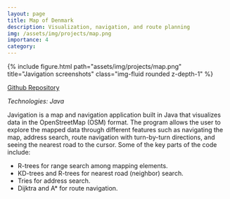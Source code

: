 ```yaml
---
layout: page
title: Map of Denmark
description: Visualization, navigation, and route planning
img: /assets/img/projects/map.png
importance: 4
category:
---
```


<div class="row">
    <div class="col-sm mt-3 mt-md-0">
        {% include figure.html path="assets/img/projects/map.png" title="Javigation screenshots" class="img-fluid rounded z-depth-1" %}
    </div>
</div>

[Github Repository](https://github.com/theauk/Javigation)

*Technologies: Java*

Javigation is a map and navigation application built in Java that visualizes data in the OpenStreetMap (OSM) format. The program allows the user to explore the mapped data through different features such as navigating the map, address search, route navigation with turn-by-turn directions, and seeing the nearest road to the cursor. Some of the key parts of the code include:

- R-trees for range search among mapping elements.
- KD-trees and R-trees for nearest road (neighbor) search.
- Tries for address search.
- Dijktra and A* for route navigation.